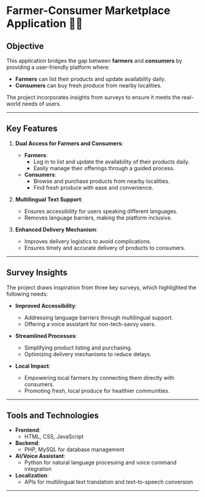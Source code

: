 # Farmer-Consumer Marketplace Application 🌾🛒

## Objective

This application bridges the gap between **farmers** and **consumers** by providing a user-friendly platform where:

- **Farmers** can list their products and update availability daily.
- **Consumers** can buy fresh produce from nearby localities.

The project incorporates insights from surveys to ensure it meets the real-world needs of users. 

---

## Key Features

1. **Dual Access for Farmers and Consumers**:
   - **Farmers**:
     - Log in to list and update the availability of their products daily.
     - Easily manage their offerings through a guided process.
   - **Consumers**:
     - Browse and purchase products from nearby localities.
     - Find fresh produce with ease and convenience.

2. **Multilingual Text Support**:
   - Ensures accessibility for users speaking different languages.
   - Removes language barriers, making the platform inclusive.

3. **Enhanced Delivery Mechanism**:
   - Improves delivery logistics to avoid complications.
   - Ensures timely and accurate delivery of products to consumers.

---

## Survey Insights

The project draws inspiration from three key surveys, which highlighted the following needs:

- **Improved Accessibility**:
  - Addressing language barriers through multilingual support.
  - Offering a voice assistant for non-tech-savvy users.
  
- **Streamlined Processes**:
  - Simplifying product listing and purchasing.
  - Optimizing delivery mechanisms to reduce delays.

- **Local Impact**:
  - Empowering local farmers by connecting them directly with consumers.
  - Promoting fresh, local produce for healthier communities.

---

## Tools and Technologies

- **Frontend**:
  - HTML, CSS, JavaScript
- **Backend**:
  - PHP, MySQL for database management
- **AI/Voice Assistant**:
  - Python for natural language processing and voice command integration
- **Localization**:
  - APIs for multilingual text translation and text-to-speech conversion

---
